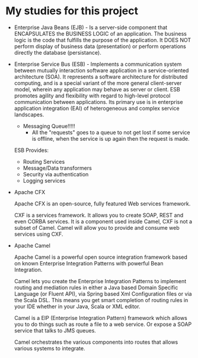# My studies for this project

- Enterprise Java Beans (EJB) - Is a server-side component that ENCAPSULATES the BUSINESS LOGIC of an application. The business logic is the code that fulfills the purpose of the application. It DOES NOT perform display of business data (presentation) or perform operations directly the database (persistance).
- Enterprise Service Bus (ESB) - Implements a communication system between mutually interaction software application in a service-oriented architecture (SOA). It represents a software architecture for distributed computing, and is a special variant of the more general client-server model, wherein any application may behave as server or client. ESB promotes agility and flexibility with regard to high-level protocol communication between applications. Its primary use is in enterprise application integration (EAI) of heterogeneous and complex service landscapes.
    - Messaging Queue!!!!!
        - All the "requests" goes to a queue to not get lost if some service is offline, when the service is up again then the request is made.

    ESB Provides:

    - Routing Services
    - Message/Data transformers
    - Security via authentication
    - Logging services

- Apache CFX

    Apache CFX is an open-source, fully featured Web services framework. 

    CXF is a services framework. It allows you to create SOAP, REST and even CORBA services. It is a component used inside Camel, CXF is not a subset of Camel. Camel will allow you to provide and consume web services using CXF.

- Apache Camel

    Apache Camel is a powerful open source integration framework based on
    known Enterprise Integration Patterns with powerful Bean Integration.

    Camel lets you create the Enterprise Integration Patterns to implement routing
    and mediation rules in either a Java based Domain Specific Language
    (or Fluent API), via Spring based Xml Configuration files or via the Scala DSL.
    This means you get smart completion of routing rules in your IDE whether in
    your Java, Scala or XML editor.

    Camel is a EIP (Enterprise Integration Pattern) framework which allows you to do things such as route a file to a web service. Or expose a SOAP service that talks to JMS queues. 

    Camel orchestrates the various components into routes that allows various systems to integrate.

